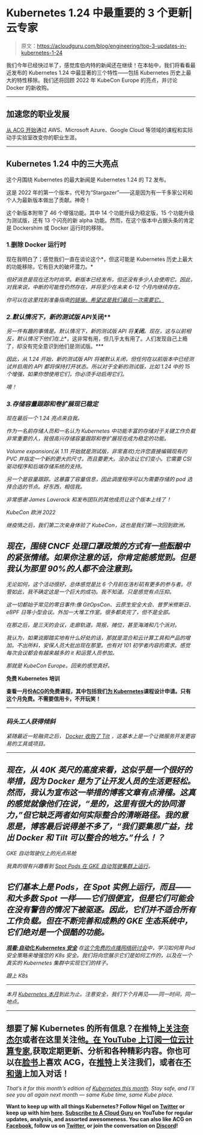 # Kubernetes 1.24 中最重要的 3 个更新|云专家

> 原文：<https://acloudguru.com/blog/engineering/top-3-updates-in-kubernetes-1-24>

我们今年已经快过半了，感觉库伯内特的新闻还在继续！在本帖中，我们将看看最近发布的 Kubernetes 1.24 中最显著的三个特性——包括 Kubernetes 历史上最大的特性移除。我们还将回顾 2022 年 KubeCon Europe 的亮点，并讨论 Docker 的新收购。

* * *

## 加速您的职业发展

[从 ACG 开始](https://acloudguru.com/pricing)通过 AWS、Microsoft Azure、Google Cloud 等领域的课程和实际动手实验室改变你的职业生涯。

* * *

## Kubernetes 1.24 中的三大亮点

这个月围绕 Kubernetes 的最大新闻是 Kubernetes 1.24 的 T2 发布。

这是 2022 年的第一个版本，代号为“Stargazer”——这是因为有一千多家公司和个人为最新版本做出了贡献。神奇！

这个新版本附带了 46 个增强功能。其中 14 个功能升级为稳定版，15 个功能升级为测试版，还有 13 个闪亮的新 alpha 功能。然而，在这个版本中占据头条的肯定是 Dockershim 或 Docker 运行时的移除。

### 1.删除 Docker 运行时

现在我明白了；感觉我们一直在谈论这个*，但这可能是 Kubernetes 历史上最大的功能移除，它有巨大的破坏潜力。*

*但好消息是现在还为时尚早。新版本已经发布，但还没有多少人会使用它。因此，对我来说，中断的可能性仍然存在，并将至少在未来 6-12 个月内继续存在。*

*你可以在这里找到准备指南[的链接。希望这是我们最后一次需要它。](https://kubernetes.io/blog/2022/03/31/ready-for-dockershim-removal/)*

### *2.默认情况下，新的测试版 API*关闭**

*另一件有趣的事情是。默认情况下，新的测试版 API 将**关闭**。现在，这与以前相反，默认情况下他们在上**，这非常有用，但几乎太有用了。人们发现自己上瘾了，却没有完全意识到他们是测试版。***

*因此，从 1.24 开始，新的测试版 API 将被默认关闭，但任何在以前版本中已经测试并启用的 API 都将保持打开状态。所以对于全新的测试版，比如 1.24 中的 15 个增强，如果你想使用它们，你必须手动启用它们。*

*唷！*

### *3.存储容量跟踪和卷扩展现已稳定*

*现在最后一个 1.24 亮点来自我。*

*作为一名前存储人员和一名认为 Kubernetes 中功能丰富的存储对于关键工作负载非常重要的人，我很高兴存储容量跟踪和卷扩展现在成为稳定的功能。*

*Volume expansion(从 1.11 开始就是测试版，非常喜欢)允许您直接编辑现有的 PVC 并指定一个新的更大的尺寸。而且要更大。没办法让它们变小。它需要 CSI 驱动程序和后端存储系统的支持。*

*另一个是容量跟踪。这暴露了容量信息，因此调度程序可以为需要存储的 pod 选择合适的节点。好东西，相信我。*

*非常感谢 James Laverack 和发布团队的其他成员让这个版本上线了！*

*KubeCon 欧洲 2022*

*继疫情之后，我们第二次亲身体验了 KubeCon，这也是我们第一次回到欧洲。*

## *现在，围绕 CNCF 处理口罩政策的方式有一些酝酿中的紧张情绪。如果你注意的话，你肯定能感觉到。但是我认为那里 90%的人都不会注意到。*

*无论如何，这个活动很好，总体感觉是比 6 个月前在洛杉矶有更多的参与者。尽管如此，我不确定这是一个巨大的成功。我不知道。只是感觉有点压抑。*

*这一切都始于常见的零日事件:像 GitOpsCon、云原生安全大会、普罗米修斯日、eBPF 日等小型会议。外加一大堆工作室。很多都卖完了，但不是全部。*

*在那之后，是三天的会议，走廊轨道，简报，摊位，甚至海滩和几个派对。*

*我认为，如果说脚踏实地有什么好处的话，那就是混合和云计算工具和产品的增加。不出所料，安保人员大批出现在那里。也有对 101 初学者内容的需求。感觉每次会议都会有越来越多的 it 和运营人员参加。*

*那就是 KubeCon Europe。回来的感觉真好。*

**免费 Kubernetes 培训**

**查看一月份[ACG](https://acloudguru.com/blog/news/whats-free-at-acg)的免费课程，其中包括我们[为 Kubernetes](https://acloudguru.com/course/designing-applications-for-kubernetes)课程设计申请。只有这个月免费。不需要信用卡，不开玩笑！**

* * *

### *码头工人获得倾斜*

*紧随最近一轮融资之后， [Docker 收购了 Tilt](https://www.docker.com/press-release/docker-acquires-tilt-to-help-fix-the-pains-of-microservices-development-for-kubernetes/) ，这基本上是一个让微服务开发更容易的工具或项目。*

* * *

## *现在，从 40K 英尺的高度来看，这似乎是一个很好的举措，因为 Docker 是为了让开发人员的生活更轻松。然而，我认为宣布这一举措的博客文章有点滑稽。这真的感觉就像他们在说，“是的，这里有很大的协同潜力，”但它缺乏两者如何实际整合的清晰路径。我的意思是，博客最后说得差不多了，“我们要集思广益，找出 Docker 和 Tilt 可以整合的地方。”什么！？*

*GKE 自动驾驶仪上的光点吊舱*

*我真的很有兴趣看到 [Spot Pods 在 GKE 自动驾驶集群上运行](https://cloud.google.com/kubernetes-engine/docs/release-notes)。*

## *它们基本上是 Pods，在 Spot 实例上运行，而且——和大多数 Spot 一样——它们很便宜，但是它们可能会在没有警告的情况下被驱逐。因此，它们并不适合所有工作负载。但在不断完善和成熟的 GKE 生态系统中，它们绝对是一个很酷的功能。*

***[观看:自动化 Kubernetes 安全](https://go.acloudguru.com/automating-kubernetes-security-webinar)** [](https://get.acloudguru.com/aws-cloud-formation-power-user-webinar) 在[这个免费的点播网络研讨会](https://go.acloudguru.com/automating-kubernetes-security-webinar)中，学习如何用 Pod 安全策略来增强您的 K8s 安全。我们将向您展示它们是如何工作的，以及在一个真实的 Kubernetes 集群中实现它们的样子。*

*跟上 K8s*

* * *

*本月 [Kubernetes 本月](https://acloudguru.com/videos/kubernetes-this-month)到此为止。注意安全，我们下个月再见——同一时间，同一地点。*

* * *

## **想要了解 Kubernetes 的所有信息？在推特[上关注奈杰尔](https://twitter.com/nigelpoulton)或者在这里关注他[。在 YouTube 上订阅一位云计算专家](https://nigelpoulton.com/),获取定期更新、分析和各种精彩内容。你也可以在[脸书](https://www.facebook.com/acloudguru)上喜欢 ACG，在[推特](https://twitter.com/acloudguru)上关注我们，或者在[不和谐](http://discord.gg/pluralsight)上加入对话！**

*That’s it for this month’s edition of [Kubernetes this month](https://acloudguru.com/videos/kubernetes-this-month). Stay safe, and I’ll see you all again next month — same Kube time, same Kube place.*

**Want to keep up with all things Kubernetes? Follow Nigel on [Twitter](https://twitter.com/nigelpoulton) or keep up with him [here](https://nigelpoulton.com/). [Subscribe to A Cloud Guru](https://www.youtube.com/c/AcloudGuru/?sub_confirmation=1) on YouTube for regular updates, analysis, and assorted awesomeness. You can also like ACG on [Facebook](https://www.facebook.com/acloudguru), follow us on [Twitter](https://twitter.com/acloudguru), or join the conversation on [Discord](http://discord.gg/pluralsight)!**